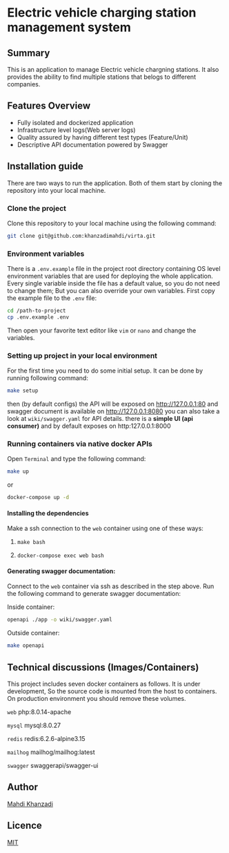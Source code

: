# Electric vehicle charging station management system

## Summary
This is an application to manage Electric vehicle chargning stations.
It also provides the ability to find multiple stations that belogs to different companies.

## Features Overview
* Fully isolated and dockerized application
* Infrastructure level logs(Web server logs)
* Quality assured by having different test types (Feature/Unit)
* Descriptive API documentation powered by Swagger

## Installation guide
There are two ways to run the application. Both of them start by cloning the repository into your local machine.

### Clone the project
Clone this repository to your local machine using the following command:

```bash
git clone git@github.com:khanzadimahdi/virta.git
```

### Environment variables
There is a `.env.example` file in the project root directory containing OS level environment variables that are used for deploying the whole application.
Every single variable inside the file has a default value, so you do not need to change them; But you can also override your own variables. First copy the example file to the `.env` file:

```bash
cd /path-to-project
cp .env.example .env
```
Then open your favorite text editor like `vim` or `nano` and change the variables.

### Setting up project in your local environment
For the first time you need to do some initial setup. It can be done by running following command:

```bash
make setup
```

then (by default configs) the API will be exposed on http://127.0.0.1:80 and swagger document is available on http://127.0.0.1:8080
you can also take a look at `wiki/swagger.yaml` for API details.
there is a **simple UI (api consumer)** and by default exposes on http:127.0.0.1:8000

### Running containers via native docker APIs
Open `Terminal` and type the following command:

```bash
make up
```

or

```bash
docker-compose up -d
```

#### Installing the dependencies
Make a ssh connection to the `web` container using one of these ways:  

1. ```
   make bash
   ```  
  
2. ```
   docker-compose exec web bash
   ```

#### Generating swagger documentation:
Connect to the `web` container via ssh as described in the step above.
Run the following command to generate swagger documentation:

Inside container:

```bash
openapi ./app -o wiki/swagger.yaml
```

Outside container:

```bash
make openapi
```

## Technical discussions (Images/Containers)
This project includes seven docker containers as follows.
It is under development, So the source code is mounted from the host to containers. On production environment you should remove these volumes.

`web`
php:8.0.14-apache

`mysql`
mysql:8.0.27

`redis`
redis:6.2.6-alpine3.15

`mailhog`
mailhog/mailhog:latest

`swagger`
swaggerapi/swagger-ui

## Author
[Mahdi Khanzadi](https://github.com/khanzadimahdi/)

## Licence
[MIT](https://choosealicense.com/licenses/mit/)
